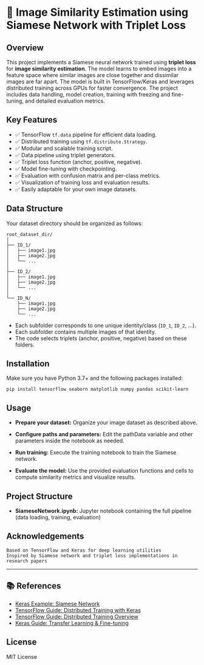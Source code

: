 # 🧠 Image Similarity Estimation using Siamese Network with Triplet Loss

## Overview

This project implements a Siamese neural network trained using **triplet loss** for **image similarity estimation**. The model learns to embed images into a feature space where similar images are close together and dissimilar images are far apart. The model is built in TensorFlow/Keras and leverages distributed training across GPUs for faster convergence.
The project includes data handling, model creation, training with freezing and fine-tuning, and detailed evaluation metrics.

## Key Features
- ✅ TensorFlow `tf.data` pipeline for efficient data loading.
- ✅ Distributed training using `tf.distribute.Strategy`.
- ✅ Modular and scalable training script.
- ✅ Data pipeline using triplet generators.
- ✅ Triplet loss function (anchor, positive, negative).
- ✅ Model fine-tuning with checkpointing.
- ✅ Evaluation with confusion matrix and per-class metrics.
- ✅ Visualization of training loss and evaluation results.
- ✅ Easily adaptable for your own image datasets.

## Data Structure

Your dataset directory should be organized as follows:

```
root_dataset_dir/
│
├── ID_1/
│   ├── image1.jpg
│   ├── image2.jpg
│   └── ...
│
├── ID_2/
│   ├── image1.jpg
│   ├── image2.jpg
│   └── ...
│
└── ID_N/
    ├── image1.jpg
    ├── image2.jpg
    └── ...
```

- Each subfolder corresponds to one unique identity/class (`ID_1`, `ID_2`, …).
- Each subfolder contains multiple images of that identity.
- The code selects triplets (anchor, positive, negative) based on these folders.

## Installation
Make sure you have Python 3.7+ and the following packages installed:

```
pip install tensorflow seaborn matplotlib numpy pandas scikit-learn
```

## Usage
* **Prepare your dataset:**
Organize your image dataset as described above.

* **Configure paths and parameters:**
Edit the pathData variable and other parameters inside the notebook as needed.

* **Run training:**
Execute the training notebook to train the Siamese network.

* **Evaluate the model:**
Use the provided evaluation functions and cells to compute similarity metrics and visualize results.

## Project Structure
* **SiameseNetwork.ipynb:** Jupyter notebook containing the full pipeline (data loading, training, evaluation)


## Acknowledgements
    Based on TensorFlow and Keras for deep learning utilities
    Inspired by Siamese network and triplet loss implementations in research papers

---

## 📚 References

- [Keras Example: Siamese Network](https://keras.io/examples/vision/siamese_network/)
- [TensorFlow Guide: Distributed Training with Keras](https://www.tensorflow.org/tutorials/distribute/keras)
- [TensorFlow Guide: Distributed Training Overview](https://www.tensorflow.org/guide/distributed_training)
- [Keras Guide: Transfer Learning & Fine-tuning](https://keras.io/guides/transfer_learning/)

## License
MIT License

